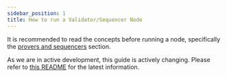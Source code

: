 ```yaml
---
sidebar_position: 1
title: How to run a Validator/Sequencer Node
---
```


It is recommended to read the concepts before running a node, specifically the [provers and sequencers](../concepts/provers-and-sequencers/index.md) section.

As we are in active development, this guide is actively changing. Please refer to [this README](https://github.com/AztecProtocol/aztec-packages/blob/master/spartan/releases/README.md) for the latest information.


